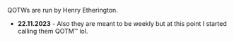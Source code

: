 QOTWs are run by Henry Etherington.

- **22.11.2023** - Also they are meant to be weekly but at this point I started calling them QOTM™ lol.